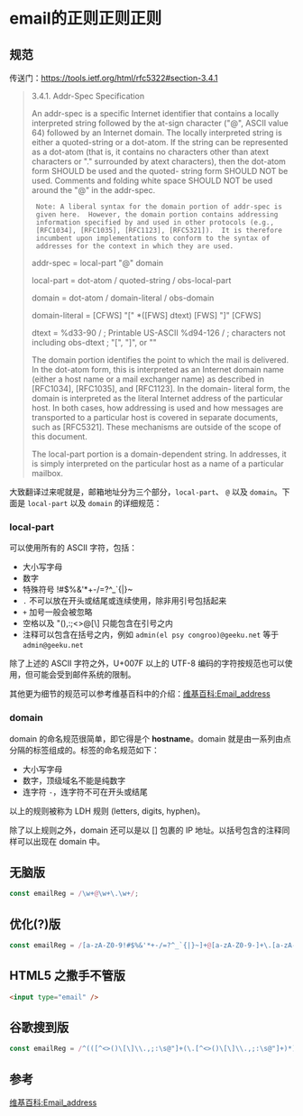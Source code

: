 # email的正则正则正则

## 规范

传送门：https://tools.ietf.org/html/rfc5322#section-3.4.1

> 3.4.1.  Addr-Spec Specification
> 
>   An addr-spec is a specific Internet identifier that contains a
   locally interpreted string followed by the at-sign character ("@",
   ASCII value 64) followed by an Internet domain.  The locally
   interpreted string is either a quoted-string or a dot-atom.  If the
   string can be represented as a dot-atom (that is, it contains no
   characters other than atext characters or "." surrounded by atext
   characters), then the dot-atom form SHOULD be used and the quoted-
   string form SHOULD NOT be used.  Comments and folding white space
   SHOULD NOT be used around the "@" in the addr-spec.
>   
>      Note: A liberal syntax for the domain portion of addr-spec is
>      given here.  However, the domain portion contains addressing
>      information specified by and used in other protocols (e.g.,
>      [RFC1034], [RFC1035], [RFC1123], [RFC5321]).  It is therefore
>      incumbent upon implementations to conform to the syntax of
>      addresses for the context in which they are used.
>       
>   addr-spec       =   local-part "@" domain
>
>   local-part      =   dot-atom / quoted-string / obs-local-part
>
>   domain          =   dot-atom / domain-literal / obs-domain
>
>   domain-literal  =   [CFWS] "[" *([FWS] dtext) [FWS] "]" [CFWS]
>
>   dtext           =   %d33-90 /          ; Printable US-ASCII
>                       %d94-126 /         ;  characters not including
>                       obs-dtext          ;  "[", "]", or "\"
>
>   The domain portion identifies the point to which the mail is
   delivered.  In the dot-atom form, this is interpreted as an Internet
   domain name (either a host name or a mail exchanger name) as
   described in [RFC1034], [RFC1035], and [RFC1123].  In the domain-
   literal form, the domain is interpreted as the literal Internet
   address of the particular host.  In both cases, how addressing is
   used and how messages are transported to a particular host is covered
   in separate documents, such as [RFC5321].  These mechanisms are
   outside of the scope of this document.
>
>   The local-part portion is a domain-dependent string.  In addresses,
   it is simply interpreted on the particular host as a name of a
   particular mailbox.

大致翻译过来呢就是，邮箱地址分为三个部分，`local-part`、 `@` 以及 `domain`。下面是 `local-part` 以及 `domain` 的详细规范：

### local-part

可以使用所有的 ASCII 字符，包括：

- 大小写字母
- 数字
- 特殊符号 !#$%&'*+-/=?^_`{|}~
- `.` 不可以放在开头或结尾或连续使用，除非用引号包括起来
- `+` 加号一般会被忽略 
- 空格以及 "(),:;<>@[\\] 只能包含在引号之内
- 注释可以包含在括号之内，例如 `admin(el psy congroo)@geeku.net` 等于 `admin@geeku.net` 

除了上述的 ASCII 字符之外，U+007F 以上的 UTF-8 编码的字符按规范也可以使用，但可能会受到邮件系统的限制。

其他更为细节的规范可以参考维基百科中的介绍：[维基百科:Email_address](https://en.wikipedia.org/wiki/Email_address)

### domain

domain 的命名规范很简单，即它得是个 **hostname**。domain 就是由一系列由点分隔的标签组成的。标签的命名规范如下：

- 大小写字母
- 数字，顶级域名不能是纯数字
- 连字符 `-`，连字符不可在开头或结尾

以上的规则被称为 LDH 规则 (letters, digits, hyphen)。

除了以上规则之外，domain 还可以是以 [] 包裹的 IP 地址。以括号包含的注释同样可以出现在 domain 中。

## 无脑版

```javascript
const emailReg = /\w+@\w+\.\w+/;
```

## 优化(?)版

```javascript
const emailReg = /[a-zA-Z0-9!#$%&'*+-/=?^_`{|}~]+@[a-zA-Z0-9-]+\.[a-zA-Z0-9-]{2}/;
```

## HTML5 之撒手不管版

```html
<input type="email" />
```

## 谷歌搜到版

```javascript
const emailReg = /^(([^<>()\[\]\\.,;:\s@"]+(\.[^<>()\[\]\\.,;:\s@"]+)*)|(".+"))@((\[[0-9]{1,3}\.[0-9]{1,3}\.[0-9]{1,3}\.[0-9]{1,3}])|(([a-zA-Z\-0-9]+\.)+[a-zA-Z]{2,}))$/;
```

## 参考

[维基百科:Email_address](https://en.wikipedia.org/wiki/Email_address)
